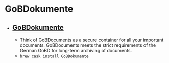 # GoBDokumente
- [GoBDokumente](https://gobdokumente.de/)
  - 
  - Think of GoBDocuments as a secure container for all your important documents. GoBDocuments meets the strict requirements of the German GoBD for long-term archiving of documents.
  - `brew cask install GoBDokumente`
